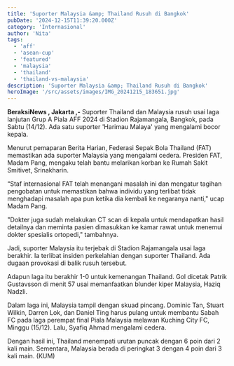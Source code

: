```yaml
---
title: 'Suporter Malaysia &amp; Thailand Rusuh di Bangkok'
pubDate: '2024-12-15T11:39:20.000Z'
category: 'Internasional'
author: 'Nita'
tags:
  - 'aff'
  - 'asean-cup'
  - 'featured'
  - 'malaysia'
  - 'thailand'
  - 'thailand-vs-malaysia'
description: 'Suporter Malaysia &amp; Thailand Rusuh di Bangkok'
heroImage: '/src/assets/images/IMG_20241215_183651.jpg'
---
```


**BeraksiNews , Jakarta ,-** Suporter Thailand dan Malaysia rusuh usai laga lanjutan Grup A Piala AFF 2024 di Stadion Rajamangala, Bangkok, pada Sabtu (14/12). Ada satu suporter 'Harimau Malaya' yang mengalami bocor kepala.

Menurut pemaparan Berita Harian, Federasi Sepak Bola Thailand (FAT) memastikan ada suporter Malaysia yang mengalami cedera. Presiden FAT, Madam Pang, mengaku telah bantu melarikan korban ke Rumah Sakit Smitivet, Srinakharin.

“Staf internasional FAT telah menangani masalah ini dan mengatur tagihan pengobatan untuk memastikan bahwa individu yang terlibat tidak menghadapi masalah apa pun ketika dia kembali ke negaranya nanti," ucap Madam Pang.

"Dokter juga sudah melakukan CT scan di kepala untuk mendapatkan hasil detailnya dan meminta pasien dimasukkan ke kamar rawat untuk menemui dokter spesialis ortopedi," tambahnya.

Jadi, suporter Malaysia itu terjebak di Stadion Rajamangala usai laga berakhir. Ia terlibat insiden perkelahian dengan suporter Thailand. Ada dugaan provokasi di balik rusuh tersebut.

Adapun laga itu berakhir 1-0 untuk kemenangan Thailand. Gol dicetak Patrik Gustavsson di menit 57 usai memanfaatkan blunder kiper Malaysia, Haziq Nadzli.

Dalam laga ini, Malaysia tampil dengan skuad pincang. Dominic Tan, Stuart Wilkin, Darren Lok, dan Daniel Ting harus pulang untuk membantu Sabah FC pada laga perempat final Piala Malaysia melawan Kuching City FC, Minggu (15/12). Lalu, Syafiq Ahmad mengalami cedera.

Dengan hasil ini, Thailand menempati urutan puncak dengan 6 poin dari 2 kali main. Sementara, Malaysia berada di peringkat 3 dengan 4 poin dari 3 kali main. (KUM)
